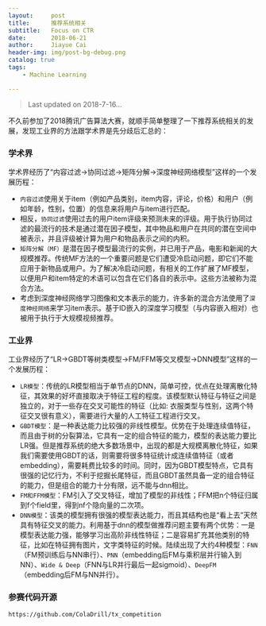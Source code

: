 ```yaml
---
layout:     post
title:      推荐系统相关
subtitle:   Focus on CTR
date:       2018-06-21
author:     Jiayue Cai
header-img: img/post-bg-debug.png
catalog: true
tags:
    - Machine Learning

---
```



>Last updated on 2018-7-16... 

不久前参加了2018腾讯广告算法大赛，就顺手简单整理了一下推荐系统相关的发展，发现工业界的方法跟学术界是先分歧后汇总的：

### 学术界 

学术界经历了“内容过滤->协同过滤->矩阵分解->深度神经网络模型”这样的一个发展历程：

- `内容过滤`使用关于item（例如产品类别，item内容，评论，价格）和用户（例如年龄，性别，位置）的信息来将用户与item进行匹配。
- 相反，`协同过滤`使用过去的用户item评级来预测未来的评级。用于执行协同过滤的最流行的技术是通过潜在因子模型，其中物品和用户在共同的潜在空间中被表示，并且评级被计算为用户和物品表示之间的内积。
- `矩阵分解（MF）`是潜在因子模型最流行的实例，并已用于产品，电影和新闻的大规模推荐。传统MF方法的一个重要问题是它们遭受冷启动问题，即它们不能应用于新物品或用户。为了解决冷启动问题，有相关的工作扩展了MF模型，以便用户和item特定的术语可以包含在它们各自的表示中。这些方法被称为混合方法。
- 考虑到深度神经网络学习图像和文本表示的能力，许多新的混合方法使用了`深度神经网络`来学习item表示。基于ID嵌入的深度学习模型（与内容嵌入相对）也被用于执行于大规模视频推荐。

	
### 工业界

工业界经历了“LR->GBDT等树类模型->FM/FFM等交叉模型->DNN模型”这样的一个发展历程：

- `LR模型`：传统的LR模型相当于单节点的DNN，简单可控，优点在处理离散化特征，其效果的好坏直接取决于特征工程的程度。该模型默认特征与特征之间是独立的，对于一些存在交叉可能性的特征（比如: 衣服类型与性别，这两个特征交叉很有意义），需要进行大量的人工特征工程进行交叉。
- `GBDT模型`：是一种表达能力比较强的非线性模型。优势在于处理连续值特征，而且由于树的分裂算法，它具有一定的组合特征的能力，模型的表达能力要比LR强。但是推荐系统的绝大多数场景中，出现的都是大规模离散化特征，如果我们需要使用GBDT的话，则需要将很多特征统计成连续值特征（或者embedding），需要耗费比较多的时间。同时，因为GBDT模型特点，它具有很强的记忆行为，不利于挖掘长尾特征，而且GBDT虽然具备一定的组合特征的能力，但是组合的能力十分有限，远不能与dnn相比。
- `FM和FFM模型`：FM引入了交叉特征，增加了模型的非线性；FFM把n个特征归属到f个field里，得到nf个隐向量的二次项。
- `DNN模型`：该类的模型拥有很强的模型表达能力，而且其结构也是“看上去”天然具有特征交叉的能力。利用基于dnn的模型做推荐问题主要有两个优势：一是模型表达能力强，能够学习出高阶非线性特征；二是容易扩充其他类别的特征，比如在特征拥有图片，文字类特征的时候。陆续出现了大约4种模型：`FNN`（FM预训练后与NN串行）、`PNN`（embedding后FM与乘积层并行输入到NN）、`Wide & Deep`（FNN与LR并行最后一起sigmoid）、`DeepFM`（embedding后FM与NN并行）。

### 参赛代码开源

	https://github.com/ColaDrill/tx_competition